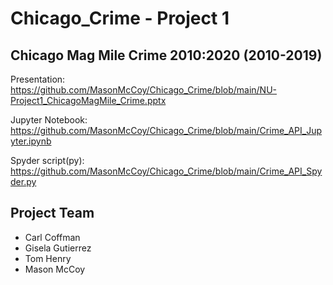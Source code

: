 # Chicago_Crime - Project 1

  ## Chicago Mag Mile Crime 2010:2020 (2010-2019)

  Presentation: https://github.com/MasonMcCoy/Chicago_Crime/blob/main/NU-Project1_ChicagoMagMile_Crime.pptx

  Jupyter Notebook: https://github.com/MasonMcCoy/Chicago_Crime/blob/main/Crime_API_Jupyter.ipynb
  
  Spyder script(py): https://github.com/MasonMcCoy/Chicago_Crime/blob/main/Crime_API_Spyder.py

  ## Project Team
  - Carl Coffman
  - Gisela Gutierrez
  - Tom Henry
  - Mason McCoy
